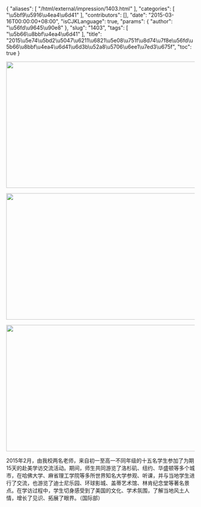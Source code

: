 {
    "aliases": [
        "/html/external/impression/1403.html"
    ],
    "categories": [
        "\u5bf9\u5916\u4ea4\u6d41"
    ],
    "contributors": [],
    "date": "2015-03-16T00:00:00+08:00",
    "isCJKLanguage": true,
    "params": {
        "author": "\u56fd\u9645\u90e8"
    },
    "slug": "1403",
    "tags": [
        "\u5b66\u8bbf\u4ea4\u6d41"
    ],
    "title": "2015\u5e74\u5bd2\u5047\u6211\u6821\u5e08\u751f\u8d74\u7f8e\u56fd\u5b66\u8bbf\u4ea4\u6d41\u6d3b\u52a8\u5706\u6ee1\u7ed3\u675f",
    "toc": true
}


<img
    src="https://cdn.tfls.online/mirror/full/de9d9992f26771cb31634ea094cab1dd5c91b560.jpg"
    style="display:block;margin-left:auto;margin-right:auto;"
    decoding="async"
    fetchpriority="auto"
    loading="lazy"
    height="338"
    width="600"
/>





<img
    src="https://cdn.tfls.online/mirror/full/e239fc0a796a4aa5fb37b2638d518c36eb77b3e8.jpg"
    style="display:block;margin-left:auto;margin-right:auto;"
    decoding="async"
    fetchpriority="auto"
    loading="lazy"
    height="338"
    width="600"
/>





<img
    src="https://cdn.tfls.online/mirror/full/5b73922ec54aae6fdda8ab022396c494ab59a4d0.jpg"
    style="display:block;margin-left:auto;margin-right:auto;"
    decoding="async"
    fetchpriority="auto"
    loading="lazy"
    height="338"
    width="600"
/>




  





2015年2月，由我校两名老师，来自初一至高一不同年级的十五名学生参加了为期15天的赴美学访交流活动。期间，师生共同游览了洛杉矶、纽约、华盛顿等多个城市，在哈佛大学、麻省理工学院等多所世界知名大学参观、听课，并与当地学生进行了交流，也游览了迪士尼乐园、环球影城、盖蒂艺术馆、林肯纪念堂等著名景点。在学访过程中，学生切身感受到了美国的文化、学术氛围，了解当地风土人情，增长了见识、拓展了眼界。（国际部）




  





  



